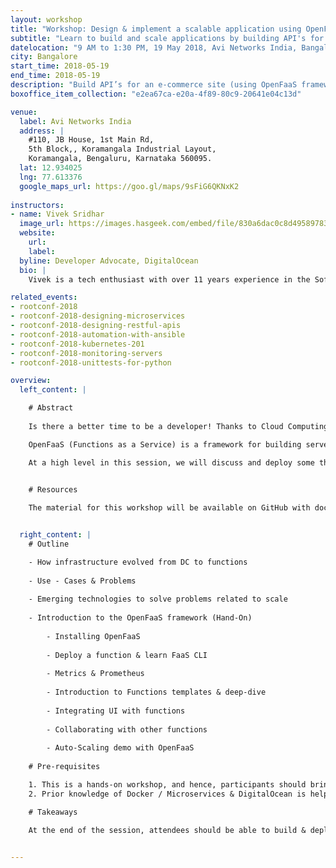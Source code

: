 ```yaml
---
layout: workshop
title: "Workshop: Design & implement a scalable application using OpenFaaS"
subtitle: "Learn to build and scale applications by building API's for an e-commerce site"
datelocation: "9 AM to 1:30 PM, 19 May 2018, Avi Networks India, Bangalore"
city: Bangalore
start_time: 2018-05-19
end_time: 2018-05-19
description: "Build API’s for an e-commerce site (using OpenFaaS framework) and learn how to connect them via UI and scale this application using Docker & K8’s and touch up monitoring which is an in-built component of OpenFaaS."
boxoffice_item_collection: "e2ea67ca-e20a-4f89-80c9-20641e04c13d"

venue:
  label: Avi Networks India
  address: |
    #110, JB House, 1st Main Rd, 
    5th Block,, Koramangala Industrial Layout,
    Koramangala, Bengaluru, Karnataka 560095.
  lat: 12.934025
  lng: 77.613376
  google_maps_url: https://goo.gl/maps/9sFiG6QKNxK2
  
instructors:
- name: Vivek Sridhar
  image_url: https://images.hasgeek.com/embed/file/830a6dac0c8d49589783c95d1d27c837
  website:
    url: 
    label: 
  byline: Developer Advocate, DigitalOcean
  bio: |
    Vivek is a tech enthusiast with over 11 years experience in the Software Industry. He is currently working as a Developer Advocate with DigitalOcean and has been a Technology Advisor to several tech startups. Previously he was Head of DevOps & QA at Blackbuck and was a DevOps Solution Architect at HCL (Australia) in client engagement and pre-sales roles. Vivek started his career with IBM Rational (INDIA Software Labs) and is passionate about working with software developer communities. 

related_events:
- rootconf-2018
- rootconf-2018-designing-microservices
- rootconf-2018-designing-restful-apis
- rootconf-2018-automation-with-ansible
- rootconf-2018-kubernetes-201
- rootconf-2018-monitoring-servers
- rootconf-2018-unittests-for-python

overview:
  left_content: |

    # Abstract
    
    Is there a better time to be a developer! Thanks to Cloud Computing, deploying applications is much more comfortable than it used to be. Serverless computing is an abstraction layer in the cloud. It does not mean that there are no servers, but instead, underlying infrastructure (VM, storage, containers, etc.), as well as the operating system, is abstracted away from the developer. Applications are run in compute containers that are event triggered. Developers have to create functions and depend on the infrastructure to allocate the proper resources to execute the task. Manage the load by creating copies of the functions and scale to meet the demand. 

    OpenFaaS (Functions as a Service) is a framework for building serverless functions with Docker Swarm or Kubernetes which has fantastic support for metrics. We can package/deploy any simple API / service as a function.

    At a high level in this session, we will discuss and deploy some the functions to Docker Swarm & Kubernetes. We will apply the functions design pattern to build the e-commerce site and learn how to connect functions to UI, connect functions to functions and scale this application with Docker Swarm / Kubernetes. We will touch upon monitoring which is an in-stacked component of OpenFaaS. At the end of the session, participants should be able to build & deploy some of the functions integrated with UI and understand how to orchestrate functions to build applications with some lab exercise.
    

    # Resources

    The material for this workshop will be available on GitHub with documentation and slides used for this workshop.


  right_content: |
    # Outline

    - How infrastructure evolved from DC to functions
        
    - Use - Cases & Problems
    
    - Emerging technologies to solve problems related to scale
    
    - Introduction to the OpenFaaS framework (Hand-On)
    
        - Installing OpenFaaS
    
        - Deploy a function & learn FaaS CLI
    
        - Metrics & Prometheus
    
        - Introduction to Functions templates & deep-dive
    
        - Integrating UI with functions
    
        - Collaborating with other functions
    
        - Auto-Scaling demo with OpenFaaS
        
    # Pre-requisites

    1. This is a hands-on workshop, and hence, participants should bring laptops and should be comfortable with any one of  the programming language (Go, Python3, Python, NodeJS, etc.)
    2. Prior knowledge of Docker / Microservices & DigitalOcean is helpful.

    # Takeaways

    At the end of the session, attendees should be able to build & deploy some of the functions integrated with UI and understand how to orchestrate functions to create scalable applications.


---
```

